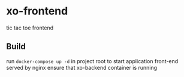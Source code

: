 # xo-frontend
tic tac toe frontend


## Build

run `docker-compose up -d` in project root to start application front-end served by nginx
ensure that xo-backend container is running
